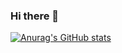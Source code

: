 ### Hi there 👋
[![Anurag's GitHub stats](https://github-readme-stats.vercel.app/api?username=SeHeon-Park)](https://github.com/anuraghazra/github-readme-stats)

<!--
**SeHeon-Park/SeHeon-Park** is a ✨ _special_ ✨ repository because its `README.md` (this file) appears on your GitHub profile.

Here are some ideas to get you started:

- 🔭 I’m currently working on ...
- 🌱 I’m currently learning ...
- 👯 I’m looking to collaborate on ...
- 🤔 I’m looking for help with ...
- 💬 Ask me about ...
- 📫 How to reach me: ...
- 😄 Pronouns: ...
- ⚡ Fun fact: ...
-->
